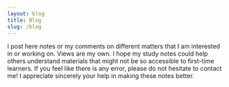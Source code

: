 ```yaml
---
layout: blog
title: Blog
slug: /blog
---
```


I post here notes or my comments on different matters that I am interested in or working on. Views are my own. I hope my study notes could help others understand materials that might not be so accessible to first-time learners. If you feel like there is any error, please do not hesitate to contact me! I appreciate sincerely your help in making these notes better.
<br />
